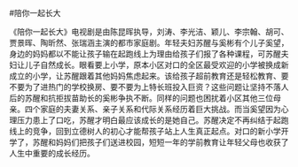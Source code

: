 #陪你一起长大

  《陪你一起长大》电视剧是由陈昆晖执导，刘涛、李光洁、颖儿、李宗翰、胡可、贾景晖、陶昕然、张瑞涵主演的都市家庭剧。年轻夫妇苏醒与奚彬有个儿子奚望，身边的妈妈都以不能让孩子输在起跑线上为理由给孩子们报了各种课程，可苏醒夫妇让儿子自然成长。眼看要上小学，原本小区对口的全区最受欢迎的小学被换成新成立的小学，让苏醒跟着其他妈妈焦虑起来。该给孩子超前教育还是轻松教育、要不要为了进热门的学校换房、要不要为上特长班投入巨资？这些问题让坚持不落人后的苏醒和抗拒拔苗助长的奚彬争执不断。同样的问题也困扰着小区其他三位母亲。四个家庭的夫妻关系、亲子关系和代际关系经历着巨大挑战。而当奚望因为心理压力患上了口吃，苏醒才明白最应该成长的是她自己。苏醒决定不再纠结于起跑线上的竞争，回到立德树人的初心才能帮孩子站上人生真正起点。对口的新小学开学了，苏醒和妈妈们把孩子们送进校园，短短一年的学前教育让年轻父母也收获了人生中重要的成长经历。



